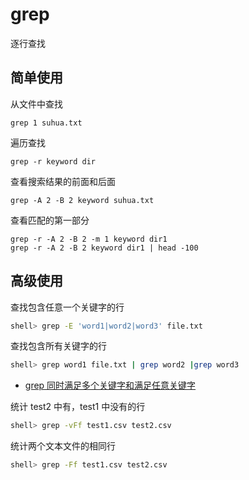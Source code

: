 # grep

逐行查找

## 简单使用

从文件中查找

```
grep 1 suhua.txt
```

遍历查找

```
grep -r keyword dir
```

查看搜索结果的前面和后面

```
grep -A 2 -B 2 keyword suhua.txt
```

查看匹配的第一部分

```
grep -r -A 2 -B 2 -m 1 keyword dir1
grep -r -A 2 -B 2 keyword dir1 | head -100
```

## 高级使用

查找包含任意一个关键字的行

```sh
shell> grep -E 'word1|word2|word3' file.txt
```

查找包含所有关键字的行

```sh
shell> grep word1 file.txt | grep word2 |grep word3
```

- [grep 同时满足多个关键字和满足任意关键字](https://www.cnblogs.com/smallrookie/p/6102691.html)

统计 test2 中有，test1 中没有的行

```sh
shell> grep -vFf test1.csv test2.csv
```

统计两个文本文件的相同行

```sh
shell> grep -Ff test1.csv test2.csv
```
